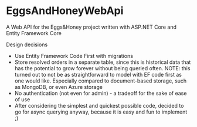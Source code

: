 # EggsAndHoneyWebApi
A Web API for the Eggs&amp;Honey project written with ASP.NET Core and Entity Framework Core

Design decisions

* Use Entity Framework Code First with migrations
* Store resolved orders in a separate table, since this is historical data that has the potential to grow forever without being queried often. NOTE: this turned out to not be as straightforward to model with EF code first as one would like. Especially compared to document-based storage, such as MongoDB, or even Azure storage
* No authentication (not even for admin) - a tradeoff for the sake of ease of use
* After considering the simplest and quickest possible code, decided to go for async querying anyway, because it is easy and fun to implement ;)
